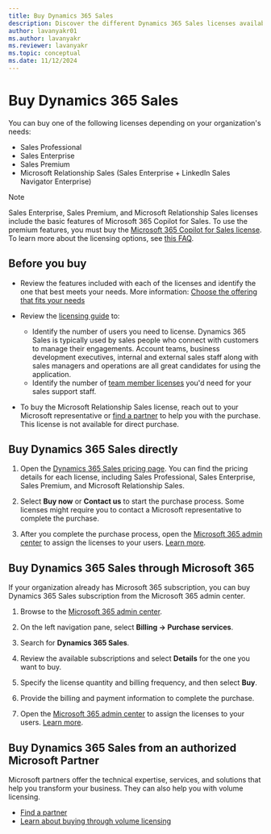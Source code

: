 ```yaml
---
title: Buy Dynamics 365 Sales
description: Discover the different Dynamics 365 Sales licenses available and how to purchase them. Includes Sales Professional, Sales Enterprise, Sales Premium, and Microsoft Relationship Sales.****
author: lavanyakr01
ms.author: lavanyakr
ms.reviewer: lavanyakr
ms.topic: conceptual
ms.date: 11/12/2024
---
```


# Buy Dynamics 365 Sales

You can buy one of the following licenses depending on your organization's needs:

- Sales Professional
- Sales Enterprise
- Sales Premium  
- Microsoft Relationship Sales (Sales Enterprise + LinkedIn Sales Navigator Enterprise)

> [!NOTE]
> Sales Enterprise, Sales Premium, and Microsoft Relationship Sales licenses include the basic features of Microsoft 365 Copilot for Sales. To use the premium features, you must buy the [Microsoft 365 Copilot for Sales license](https://www.microsoft.com/ai/microsoft-sales-copilot?rtc=1#featuresandpricing). To learn more about the licensing options, see [this FAQ](/microsoft-sales-copilot/sales-copilot-faq#will-copilot-for-sales-be-included-in-dynamics-365-sales-subscriptions).


## Before you buy

- Review the features included with each of the licenses and identify the one that best meets your needs. More information: [Choose the offering that fits your needs](overview.md#choose-the-offering-that-fits-your-needs)

- Review the [licensing guide](https://go.microsoft.com/fwlink/?LinkId=866544&clcid=0x409) to:
    - Identify the number of users you need to license. Dynamics 365 Sales is typically used by sales people who connect with customers to manage their engagements. Account teams, business development executives, internal and external sales staff along with sales managers and operations are all great candidates for using the application.  
    - Identify the number of [team member licenses](/dynamics365/get-started/team-members-license) you'd need for your sales support staff.  

- To buy the Microsoft Relationship Sales license, reach out to your Microsoft representative or [find a partner](https://partner.microsoft.com/partnership/find-a-partner) to help you with the purchase. This license is not available for direct purchase.

## Buy Dynamics 365 Sales directly

1. Open the [Dynamics 365 Sales pricing page](https://www.microsoft.com/dynamics-365/products/sales/pricing#pricing).
   You can find the pricing details for each license, including Sales Professional, Sales Enterprise, Sales Premium, and Microsoft Relationship Sales.

1. Select **Buy now** or **Contact us** to start the purchase process. Some licenses might require you to contact a Microsoft representative to complete the purchase.
1. After you complete the purchase process, open the [Microsoft 365 admin center](https://admin.microsoft.com/) to assign the licenses to your users. [Learn more](/office365/admin/subscriptions-and-billing/assign-licenses-to-users).

## Buy Dynamics 365 Sales through Microsoft 365

If your organization already has Microsoft 365 subscription, you can buy Dynamics 365 Sales subscription from the Microsoft 365 admin center.

1. Browse to the [Microsoft 365 admin center](https://admin.microsoft.com).

2. On the left navigation pane, select **Billing -> Purchase services**.

3. Search for **Dynamics 365 Sales**.
1. Review the available subscriptions and select **Details** for the one you want to buy.
1. Specify the license quantity and billing frequency, and then select **Buy**.
1. Provide the billing and payment information to complete the purchase.
1. Open the [Microsoft 365 admin center](https://admin.microsoft.com/) to assign the licenses to your users. [Learn more](/office365/admin/subscriptions-and-billing/assign-licenses-to-users).

## Buy Dynamics 365 Sales from an authorized Microsoft Partner

Microsoft partners offer the technical expertise, services, and solutions that help you transform your business. They can also help you with volume licensing.

- [Find a partner](https://partner.microsoft.com/partnership/find-a-partner)
- [Learn about buying through volume licensing](https://www.microsoft.com/licensing/how-to-buy/how-to-buy)
